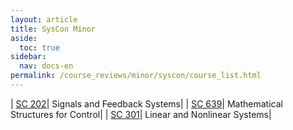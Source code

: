 ```yaml
---
layout: article
title: SysCon Minor
aside:
  toc: true
sidebar:
  nav: docs-en
permalink: /course_reviews/minor/syscon/course_list.html
---
```


| [SC 202](/course_reviews/minor/syscon/sc-202)| Signals and Feedback Systems|
| [SC 639](/course_reviews/minor/syscon/sc-639)| Mathematical Structures for Control|
| [SC 301](/course_reviews/minor/syscon/sc-301)| Linear and Nonlinear Systems|
